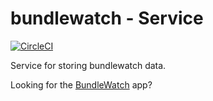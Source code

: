 # bundlewatch - Service
[![CircleCI](https://circleci.com/gh/bundlewatch/service.svg?style=svg)](https://circleci.com/gh/bundlewatch/service)

Service for storing bundlewatch data.

Looking for the [BundleWatch](https://github.com/bundlewatch/bundlewatch) app?
